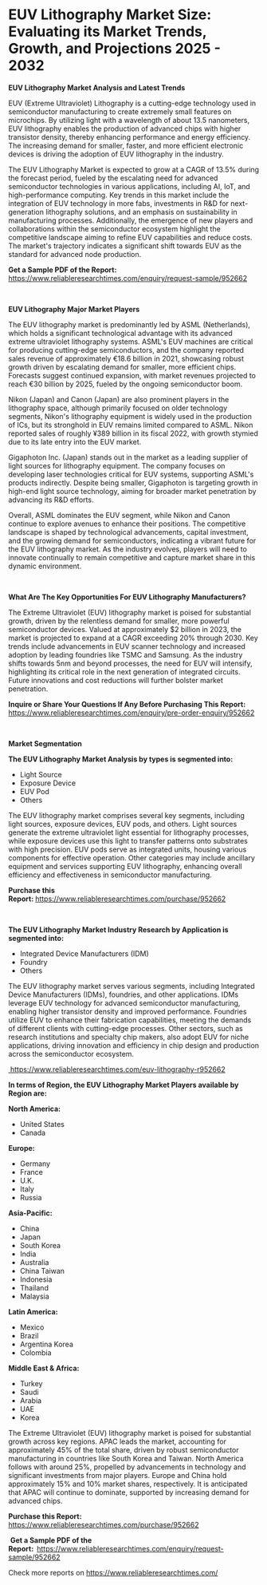 <p><h1>EUV Lithography Market Size: Evaluating its Market Trends, Growth, and Projections 2025 - 2032</h1></p><p><strong>EUV Lithography Market Analysis and Latest Trends</strong></p>
<p><p>EUV (Extreme Ultraviolet) Lithography is a cutting-edge technology used in semiconductor manufacturing to create extremely small features on microchips. By utilizing light with a wavelength of about 13.5 nanometers, EUV lithography enables the production of advanced chips with higher transistor density, thereby enhancing performance and energy efficiency. The increasing demand for smaller, faster, and more efficient electronic devices is driving the adoption of EUV lithography in the industry.</p><p>The EUV Lithography Market is expected to grow at a CAGR of 13.5% during the forecast period, fueled by the escalating need for advanced semiconductor technologies in various applications, including AI, IoT, and high-performance computing. Key trends in this market include the integration of EUV technology in more fabs, investments in R&D for next-generation lithography solutions, and an emphasis on sustainability in manufacturing processes. Additionally, the emergence of new players and collaborations within the semiconductor ecosystem highlight the competitive landscape aiming to refine EUV capabilities and reduce costs. The market's trajectory indicates a significant shift towards EUV as the standard for advanced node production.</p></p>
<p><strong>Get a Sample PDF of the Report:&nbsp;</strong> <a href="https://www.reliableresearchtimes.com/enquiry/request-sample/952662?utm_campaign=2982&utm_medium=2&utm_source=Github&utm_content=ia&utm_term=06032025&utm_id=euv-lithography">https://www.reliableresearchtimes.com/enquiry/request-sample/952662</a></p>
<p>&nbsp;</p>
<p><strong>EUV Lithography Major Market Players</strong></p>
<p><p>The EUV lithography market is predominantly led by ASML (Netherlands), which holds a significant technological advantage with its advanced extreme ultraviolet lithography systems. ASML's EUV machines are critical for producing cutting-edge semiconductors, and the company reported sales revenue of approximately €18.6 billion in 2021, showcasing robust growth driven by escalating demand for smaller, more efficient chips. Forecasts suggest continued expansion, with market revenues projected to reach €30 billion by 2025, fueled by the ongoing semiconductor boom.</p><p>Nikon (Japan) and Canon (Japan) are also prominent players in the lithography space, although primarily focused on older technology segments, Nikon's lithography equipment is widely used in the production of ICs, but its stronghold in EUV remains limited compared to ASML. Nikon reported sales of roughly ¥389 billion in its fiscal 2022, with growth stymied due to its late entry into the EUV market.</p><p>Gigaphoton Inc. (Japan) stands out in the market as a leading supplier of light sources for lithography equipment. The company focuses on developing laser technologies critical for EUV systems, supporting ASML's products indirectly. Despite being smaller, Gigaphoton is targeting growth in high-end light source technology, aiming for broader market penetration by advancing its R&D efforts.</p><p>Overall, ASML dominates the EUV segment, while Nikon and Canon continue to explore avenues to enhance their positions. The competitive landscape is shaped by technological advancements, capital investment, and the growing demand for semiconductors, indicating a vibrant future for the EUV lithography market. As the industry evolves, players will need to innovate continually to remain competitive and capture market share in this dynamic environment.</p></p>
<p>&nbsp;</p>
<p><strong>What Are The Key Opportunities For EUV Lithography Manufacturers?</strong></p>
<p><p>The Extreme Ultraviolet (EUV) lithography market is poised for substantial growth, driven by the relentless demand for smaller, more powerful semiconductor devices. Valued at approximately $2 billion in 2023, the market is projected to expand at a CAGR exceeding 20% through 2030. Key trends include advancements in EUV scanner technology and increased adoption by leading foundries like TSMC and Samsung. As the industry shifts towards 5nm and beyond processes, the need for EUV will intensify, highlighting its critical role in the next generation of integrated circuits. Future innovations and cost reductions will further bolster market penetration.</p></p>
<p><strong>Inquire or Share Your Questions If Any Before Purchasing This Report:</strong> <a href="https://www.reliableresearchtimes.com/enquiry/pre-order-enquiry/952662?utm_campaign=2982&utm_medium=2&utm_source=Github&utm_content=ia&utm_term=06032025&utm_id=euv-lithography">https://www.reliableresearchtimes.com/enquiry/pre-order-enquiry/952662</a></p>
<p>&nbsp;</p>
<p><strong>Market Segmentation</strong></p>
<p><strong>The EUV Lithography Market Analysis by types is segmented into:</strong></p>
<p><ul><li>Light Source</li><li>Exposure Device</li><li>EUV Pod</li><li>Others</li></ul></p>
<p><p>The EUV lithography market comprises several key segments, including light sources, exposure devices, EUV pods, and others. Light sources generate the extreme ultraviolet light essential for lithography processes, while exposure devices use this light to transfer patterns onto substrates with high precision. EUV pods serve as integrated units, housing various components for effective operation. Other categories may include ancillary equipment and services supporting EUV lithography, enhancing overall efficiency and effectiveness in semiconductor manufacturing.</p></p>
<p><strong>Purchase this Report:&nbsp;</strong><a href="https://www.reliableresearchtimes.com/purchase/952662?utm_campaign=2982&utm_medium=2&utm_source=Github&utm_content=ia&utm_term=06032025&utm_id=euv-lithography">https://www.reliableresearchtimes.com/purchase/952662</a></p>
<p>&nbsp;</p>
<p><strong>The EUV Lithography Market Industry Research by Application is segmented into:</strong></p>
<p><ul><li>Integrated Device Manufacturers (IDM)</li><li>Foundry</li><li>Others</li></ul></p>
<p><p>The EUV lithography market serves various segments, including Integrated Device Manufacturers (IDMs), foundries, and other applications. IDMs leverage EUV technology for advanced semiconductor manufacturing, enabling higher transistor density and improved performance. Foundries utilize EUV to enhance their fabrication capabilities, meeting the demands of different clients with cutting-edge processes. Other sectors, such as research institutions and specialty chip makers, also adopt EUV for niche applications, driving innovation and efficiency in chip design and production across the semiconductor ecosystem.</p></p>
<p><a href="https://www.reliableresearchtimes.com/euv-lithography-r952662?utm_campaign=2982&utm_medium=2&utm_source=Github&utm_content=ia&utm_term=06032025&utm_id=euv-lithography">&nbsp;https://www.reliableresearchtimes.com/euv-lithography-r952662</a></p>
<p><strong>In terms of Region, the EUV Lithography Market Players available by Region are:</strong></p>
<p>
    <p> <strong> North America: </strong>
        <ul>
            <li>United States</li>
            <li>Canada</li>
        </ul>
        </p> 
    <p> <strong> Europe: </strong>
        <ul>
            <li>Germany</li>
            <li>France</li>
            <li>U.K.</li>
            <li>Italy</li>
            <li>Russia</li>
        </ul>
        </p> 
    <p> <strong> Asia-Pacific: </strong>
        <ul>
            <li>China</li>
            <li>Japan</li>
            <li>South Korea</li>
            <li>India</li>
            <li>Australia</li>
            <li>China Taiwan</li>
            <li>Indonesia</li>
            <li>Thailand</li>
            <li>Malaysia</li>
        </ul>
        </p> 
    <p> <strong> Latin America: </strong>
        <ul>
            <li>Mexico</li>
            <li>Brazil</li>
            <li>Argentina Korea</li>
            <li>Colombia</li>
        </ul>
        </p> 
    <p> <strong> Middle East & Africa: </strong>
        <ul>
            <li>Turkey</li>
            <li>Saudi</li>
            <li>Arabia</li>
            <li>UAE</li>
            <li>Korea</li>
        </ul>
    </p>
    </p>
<p><p>The Extreme Ultraviolet (EUV) lithography market is poised for substantial growth across key regions. APAC leads the market, accounting for approximately 45% of the total share, driven by robust semiconductor manufacturing in countries like South Korea and Taiwan. North America follows with around 25%, propelled by advancements in technology and significant investments from major players. Europe and China hold approximately 15% and 10% market shares, respectively. It is anticipated that APAC will continue to dominate, supported by increasing demand for advanced chips.</p></p>
<p><strong>Purchase this Report: </strong><a href="https://www.reliableresearchtimes.com/purchase/952662?utm_campaign=2982&utm_medium=2&utm_source=Github&utm_content=ia&utm_term=06032025&utm_id=euv-lithography">https://www.reliableresearchtimes.com/purchase/952662</a></p>
<p>&nbsp;<strong>Get a Sample PDF of the Report:&nbsp;&nbsp;</strong><a href="https://www.reliableresearchtimes.com/enquiry/request-sample/952662?utm_campaign=2982&utm_medium=2&utm_source=Github&utm_content=ia&utm_term=06032025&utm_id=euv-lithography">https://www.reliableresearchtimes.com/enquiry/request-sample/952662</a></p>
<p><strong></strong></p>
<p>Check more reports on <a href="https://www.reliableresearchtimes.com/?utm_campaign=2982&utm_medium=2&utm_source=Github&utm_content=ia&utm_term=06032025&utm_id=euv-lithography">https://www.reliableresearchtimes.com/</a></p>
